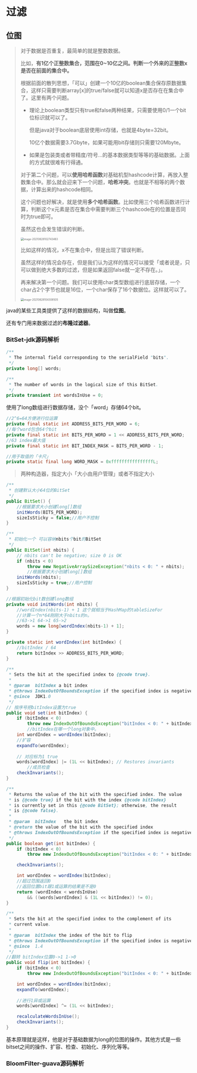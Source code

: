 # 过滤

## 位图

> 对于数据是否重复，最简单的就是整数数据。
>
> 比如，**有1亿个正整数集合，范围在0~10亿之间。判断一个外来的正整数x是否在前面的集合中。**
>
> 根据前面的散列思想，「可以」创建一个10亿的boolean集合保存原数据集合，这样只需要判断array[x]的true/false就可以知道x是否存在在集合中了。这里有两个问题。
>
> - 理论上boolean类型只有true和false两种结果，只需要使用0/1一个bit位标识就可以了。
>
>   但是java对于boolean底层使用int存储，也就是4byte=32bit。
>
>   10亿个数据需要3.7Gbyte，如果可能用bit存储则只需要120Mbyte。
>
> - 如果是包装类或者带精度/符号…的基本数据类型等等的基础数据。上面的方式就很难有行得通。
>
> 对于第二个问题，可以**使用哈希函数**对基础机型hashcode计算，再放入整数集合中。那么就会迎来下一个问题，**哈希冲突**。也就是不相等的两个数据，计算出来的hashcode相同。
>
> 这个问题也好解决，就是使用**多个哈希函数**。比如使用三个哈希函数进行计算，判断这个x元素是否在集合中需要判断三个hashcode在的位置是否同时为true即可。
>
> 虽然这也会发生错误的判断。
>
> <img src="https://gitee.com/wangigor/typora-images/raw/master/image-20210628102743463.png" alt="image-20210628102743463" style="zoom:50%;" />
>
> 比如这样的情况，x不在集合中，但是出现了错误判断。
>
> 虽然这样的情况会存在，但是我们认为这样的情况可以接受「或者说是，只可以做到绝大多数的过滤，但是如果返回false就一定不存在。」。
>
> 再来解决第一个问题。我们可以使用char类型数组进行底层存储，一个char占2个字节也就是16位，一个char保存了16个数据位。这样就可以了。
>
> <img src="https://gitee.com/wangigor/typora-images/raw/master/image-20210628104308505.png" alt="image-20210628104308505" style="zoom:50%;" />

java的某些工具类提供了这样的数据结构，叫做**位图**。

还有专门用来数据过滤的**布隆过滤器**。

### BitSet-jdk源码解析

```java
/**
 * The internal field corresponding to the serialField "bits".
 */
private long[] words;

/**
 * The number of words in the logical size of this BitSet.
 */
private transient int wordsInUse = 0;
```

使用了long数组进行数据存储，没个「word」存储64个bit。

```java
//2^6=64方便进行位运算
private final static int ADDRESS_BITS_PER_WORD = 6;
//每个word包含64个bit
private final static int BITS_PER_WORD = 1 << ADDRESS_BITS_PER_WORD;
//63 index最大值
private final static int BIT_INDEX_MASK = BITS_PER_WORD - 1;

//用于取值的「卡尺」
private static final long WORD_MASK = 0xffffffffffffffffL;
```

> 两种构造器，指定大小「大小由用户管理」或者不指定大小

```java
/**
 * 创建默认大小64位的BitSet
 */
public BitSet() {
  	//根据要求大小创建long[]数组
    initWords(BITS_PER_WORD);
    sizeIsSticky = false;//用户不控制
}

/**
 * 初始化一个 可以容纳nbits个bit的BitSet
 */
public BitSet(int nbits) {
    // nbits can't be negative; size 0 is OK
    if (nbits < 0)
        throw new NegativeArraySizeException("nbits < 0: " + nbits);
		//根据要求大小创建long[]数组
    initWords(nbits);
    sizeIsSticky = true;//用户控制
}
```

```java
//根据初始化bit数创建long数组
private void initWords(int nbits) {
  	//wordIndex(nbits-1) + 1 这个就相当于HashMap的tableSizeFor
  	//计算一个n*64刚刚大于nbits的n。
  	//63->1 64->1 65->2
    words = new long[wordIndex(nbits-1) + 1];
}
```

```java
private static int wordIndex(int bitIndex) {
  	//bitIndex / 64
    return bitIndex >> ADDRESS_BITS_PER_WORD;
}
```

```java
/**
 * Sets the bit at the specified index to {@code true}.
 *
 * @param  bitIndex a bit index
 * @throws IndexOutOfBoundsException if the specified index is negative
 * @since  JDK1.0
 */
// 按序号把bitIndex设置为true
public void set(int bitIndex) {
    if (bitIndex < 0)
        throw new IndexOutOfBoundsException("bitIndex < 0: " + bitIndex);
		//bitIndex在哪一个long对象中。
    int wordIndex = wordIndex(bitIndex);
  	//扩容
    expandTo(wordIndex);
		
  	// 对应标为1 true
    words[wordIndex] |= (1L << bitIndex); // Restores invariants
		//成员检查
    checkInvariants();
}
```

```java
/**
 * Returns the value of the bit with the specified index. The value
 * is {@code true} if the bit with the index {@code bitIndex}
 * is currently set in this {@code BitSet}; otherwise, the result
 * is {@code false}.
 *
 * @param  bitIndex   the bit index
 * @return the value of the bit with the specified index
 * @throws IndexOutOfBoundsException if the specified index is negative
 */
public boolean get(int bitIndex) {
    if (bitIndex < 0)
        throw new IndexOutOfBoundsException("bitIndex < 0: " + bitIndex);

    checkInvariants();

    int wordIndex = wordIndex(bitIndex);
  	//超过范围返回0
  	//返回位置bit跟1或运算的结果是不是0
    return (wordIndex < wordsInUse)
        && ((words[wordIndex] & (1L << bitIndex)) != 0);
}
```

```java
/**
 * Sets the bit at the specified index to the complement of its
 * current value.
 *
 * @param  bitIndex the index of the bit to flip
 * @throws IndexOutOfBoundsException if the specified index is negative
 * @since  1.4
 */
//翻转 bitIndex位置0->1 1->0
public void flip(int bitIndex) {
    if (bitIndex < 0)
        throw new IndexOutOfBoundsException("bitIndex < 0: " + bitIndex);

    int wordIndex = wordIndex(bitIndex);
    expandTo(wordIndex);
		
  	//进行1异或运算
    words[wordIndex] ^= (1L << bitIndex);

    recalculateWordsInUse();
    checkInvariants();
}
```

基本原理就是这样，他是对于基础数据为long的位图的操作。其他方式是一些bitset之间的操作、扩容、检查、初始化、序列化等等。

### BloomFilter-guava源码解析



